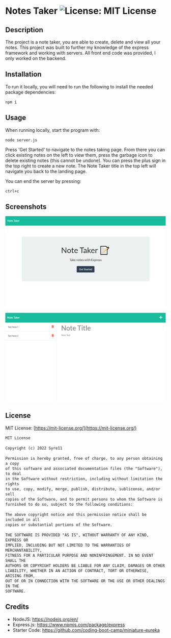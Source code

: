 # Notes Taker ![License: MIT License](https://img.shields.io/badge/License-MIT-yellow.svg)


## Description

The project is a note taker, you are able to create, delete and view all your notes. This project was built to further my knowledge of the express framework and working with servers. All front end code was provided, I only worked on the backend.

## Installation

To run it locally, you will need to run the following to install the needed package dependencies:
  
    npm i

## Usage

When running locally, start the program with:

    node server.js

Press 'Get Started' to navigate to the notes taking page. From there you can click existing notes on the left to view them, press the garbage icon to delete existing notes (this cannot be undone). You can press the plus sign in the top right to create a new note. The Note Taker title in the top left will navigate you back to the landing page.

You can end the server by pressing:

    ctrl+c

## Screenshots

![Screenshot 1](img/Screenshot%202022-12-11%20134939.png)

![Screenshot 2](img/Screenshot%202022-12-11%20135039.png)

## License

MIT License: [https://mit-license.org/](https://mit-license.org/)

    MIT License

    Copyright (c) 2022 Syre11
    
    Permission is hereby granted, free of charge, to any person obtaining a copy
    of this software and associated documentation files (the "Software"), to deal
    in the Software without restriction, including without limitation the rights
    to use, copy, modify, merge, publish, distribute, sublicense, and/or sell
    copies of the Software, and to permit persons to whom the Software is
    furnished to do so, subject to the following conditions:
    
    The above copyright notice and this permission notice shall be included in all
    copies or substantial portions of the Software.
    
    THE SOFTWARE IS PROVIDED "AS IS", WITHOUT WARRANTY OF ANY KIND, EXPRESS OR
    IMPLIED, INCLUDING BUT NOT LIMITED TO THE WARRANTIES OF MERCHANTABILITY,
    FITNESS FOR A PARTICULAR PURPOSE AND NONINFRINGEMENT. IN NO EVENT SHALL THE
    AUTHORS OR COPYRIGHT HOLDERS BE LIABLE FOR ANY CLAIM, DAMAGES OR OTHER
    LIABILITY, WHETHER IN AN ACTION OF CONTRACT, TORT OR OTHERWISE, ARISING FROM,
    OUT OF OR IN CONNECTION WITH THE SOFTWARE OR THE USE OR OTHER DEALINGS IN THE
    SOFTWARE.
    
## Credits

- NodeJS: https://nodejs.org/en/
- Express.js: https://www.npmjs.com/package/express
- Starter Code: https://github.com/coding-boot-camp/miniature-eureka